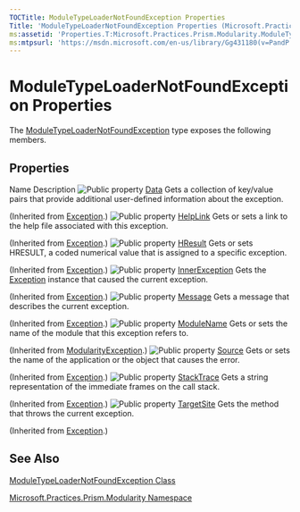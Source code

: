 ```yaml
---
TOCTitle: ModuleTypeLoaderNotFoundException Properties
Title: 'ModuleTypeLoaderNotFoundException Properties (Microsoft.Practices.Prism.Modularity)'
ms:assetid: 'Properties.T:Microsoft.Practices.Prism.Modularity.ModuleTypeLoaderNotFoundException'
ms:mtpsurl: 'https://msdn.microsoft.com/en-us/library/Gg431180(v=PandP.50)'
---
```


# ModuleTypeLoaderNotFoundException Properties

The [ModuleTypeLoaderNotFoundException](https://msdn.microsoft.com/en-us/library/microsoft.practices.prism.modularity.moduletypeloadernotfoundexception(v=pandp.50)) type exposes the following members.

## Properties

Name
Description
![](https://msdn.microsoft.com/en-us/Gg431180.pubproperty(en-us,PandP.50).gif "Public property")
[Data](http://msdn.microsoft.com/en-us/library/2wyfbc48)
Gets a collection of key/value pairs that provide additional user-defined information about the exception.

(Inherited from [Exception](http://msdn.microsoft.com/en-us/library/c18k6c59).)
![](https://msdn.microsoft.com/en-us/Gg431180.pubproperty(en-us,PandP.50).gif "Public property")
[HelpLink](http://msdn.microsoft.com/en-us/library/71tawy4s)
Gets or sets a link to the help file associated with this exception.

(Inherited from [Exception](http://msdn.microsoft.com/en-us/library/c18k6c59).)
![](https://msdn.microsoft.com/en-us/Gg431180.pubproperty(en-us,PandP.50).gif "Public property")
[HResult](http://msdn.microsoft.com/en-us/library/sh5cw61c)
Gets or sets HRESULT, a coded numerical value that is assigned to a specific exception.

(Inherited from [Exception](http://msdn.microsoft.com/en-us/library/c18k6c59).)
![](https://msdn.microsoft.com/en-us/Gg431180.pubproperty(en-us,PandP.50).gif "Public property")
[InnerException](http://msdn.microsoft.com/en-us/library/902sca80)
Gets the [Exception](http://msdn.microsoft.com/en-us/library/c18k6c59) instance that caused the current exception.

(Inherited from [Exception](http://msdn.microsoft.com/en-us/library/c18k6c59).)
![](https://msdn.microsoft.com/en-us/Gg431180.pubproperty(en-us,PandP.50).gif "Public property")
[Message](http://msdn.microsoft.com/en-us/library/9btwf6wk)
Gets a message that describes the current exception.

(Inherited from [Exception](http://msdn.microsoft.com/en-us/library/c18k6c59).)
![](https://msdn.microsoft.com/en-us/Gg431180.pubproperty(en-us,PandP.50).gif "Public property")
[ModuleName](https://msdn.microsoft.com/en-us/library/microsoft.practices.prism.modularity.modularityexception.modulename(v=pandp.50))
Gets or sets the name of the module that this exception refers to.

(Inherited from [ModularityException](https://msdn.microsoft.com/en-us/library/microsoft.practices.prism.modularity.modularityexception(v=pandp.50)).)
![](https://msdn.microsoft.com/en-us/Gg431180.pubproperty(en-us,PandP.50).gif "Public property")
[Source](http://msdn.microsoft.com/en-us/library/85weac5w)
Gets or sets the name of the application or the object that causes the error.

(Inherited from [Exception](http://msdn.microsoft.com/en-us/library/c18k6c59).)
![](https://msdn.microsoft.com/en-us/Gg431180.pubproperty(en-us,PandP.50).gif "Public property")
[StackTrace](http://msdn.microsoft.com/en-us/library/dxzhy005)
Gets a string representation of the immediate frames on the call stack.

(Inherited from [Exception](http://msdn.microsoft.com/en-us/library/c18k6c59).)
![](https://msdn.microsoft.com/en-us/Gg431180.pubproperty(en-us,PandP.50).gif "Public property")
[TargetSite](http://msdn.microsoft.com/en-us/library/2wchw354)
Gets the method that throws the current exception.

(Inherited from [Exception](http://msdn.microsoft.com/en-us/library/c18k6c59).)

## See Also

[ModuleTypeLoaderNotFoundException Class](https://msdn.microsoft.com/en-us/library/microsoft.practices.prism.modularity.moduletypeloadernotfoundexception(v=pandp.50))

[Microsoft.Practices.Prism.Modularity Namespace](https://msdn.microsoft.com/en-us/library/microsoft.practices.prism.modularity(v=pandp.50))